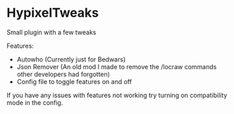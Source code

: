 # HypixelTweaks
 Small plugin with a few tweaks

Features:
 - Autowho (Currently just for Bedwars)
 - Json Remover (An old mod I made to remove the /locraw commands other developers had forgotten)
 - Config file to toggle features on and off

If you have any issues with features not working try turning on compatibility mode in the config.
